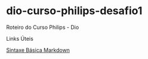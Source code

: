 # dio-curso-philips-desafio1
Roteiro do Curso Philips - Dio

Links Úteis

[Sintaxe Básica Markdown](https://www.markdownguide.org/basic-syntax/)

